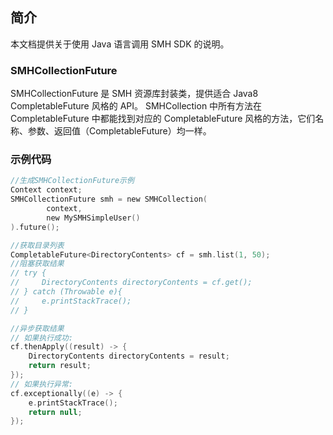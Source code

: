 ## 简介

本文档提供关于使用 Java 语言调用 SMH SDK 的说明。

### SMHCollectionFuture

SMHCollectionFuture 是 SMH 资源库封装类，提供适合 Java8 CompletableFuture 风格的 API。
SMHCollection 中所有方法在 CompletableFuture 中都能找到对应的 CompletableFuture 风格的方法，它们名称、参数、返回值（CompletableFuture<XXX>）均一样。

### 示例代码

```kotlin
//生成SMHCollectionFuture示例
Context context;
SMHCollectionFuture smh = new SMHCollection(
        context,
        new MySMHSimpleUser()
).future();

//获取目录列表
CompletableFuture<DirectoryContents> cf = smh.list(1, 50);
//阻塞获取结果
// try {
//     DirectoryContents directoryContents = cf.get();
// } catch (Throwable e){
//     e.printStackTrace();
// }

//异步获取结果
// 如果执行成功:
cf.thenApply((result) -> {
    DirectoryContents directoryContents = result;
    return result;
});
// 如果执行异常:
cf.exceptionally((e) -> {
    e.printStackTrace();
    return null;
});
```